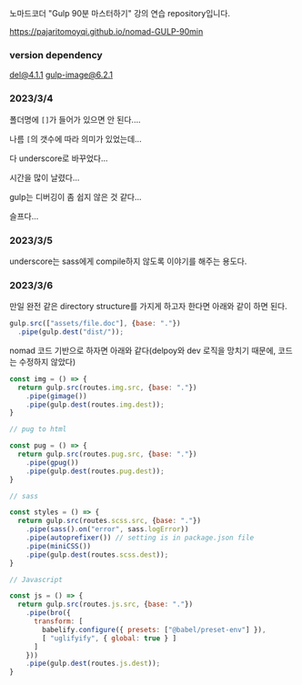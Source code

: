 노마드코더 "Gulp 90분 마스터하기" 강의 연습 repository입니다.

https://pajaritomoyqi.github.io/nomad-GULP-90min

### version dependency

del@4.1.1
gulp-image@6.2.1

### 2023/3/4

폴더명에 `[]`가 들어가 있으면 안 된다....

나름 `[`의 갯수에 따라 의미가 있었는데...

다 underscore로 바꾸었다...

시간을 많이 날렸다...

gulp는 디버깅이 좀 쉽지 않은 것 같다...

슬프다...

### 2023/3/5

underscore는 sass에게 compile하지 않도록 이야기를 해주는 용도다.

### 2023/3/6

만일 완전 같은 directory structure를 가지게 하고자 한다면 아래와 같이 하면 된다.

```js
gulp.src(["assets/file.doc"], {base: "."})
  .pipe(gulp.dest("dist/"));
```

nomad 코드 기반으로 하자면 아래와 같다(delpoy와 dev 로직을 망치기 때문에, 코드는 수정하지 않았다)

```js
const img = () => {
  return gulp.src(routes.img.src, {base: "."})
    .pipe(gimage())
    .pipe(gulp.dest(routes.img.dest));
}

// pug to html

const pug = () => {
  return gulp.src(routes.pug.src, {base: "."})
    .pipe(gpug())
    .pipe(gulp.dest(routes.pug.dest));
}

// sass

const styles = () => {
  return gulp.src(routes.scss.src, {base: "."})
    .pipe(sass().on("error", sass.logError))
    .pipe(autoprefixer()) // setting is in package.json file
    .pipe(miniCSS())
    .pipe(gulp.dest(routes.scss.dest));
}

// Javascript

const js = () => {
  return gulp.src(routes.js.src, {base: "."})
    .pipe(bro({
      transform: [
        babelify.configure({ presets: ["@babel/preset-env"] }),
        [ "uglifyify", { global: true } ]
      ]
    }))
    .pipe(gulp.dest(routes.js.dest));
}
```